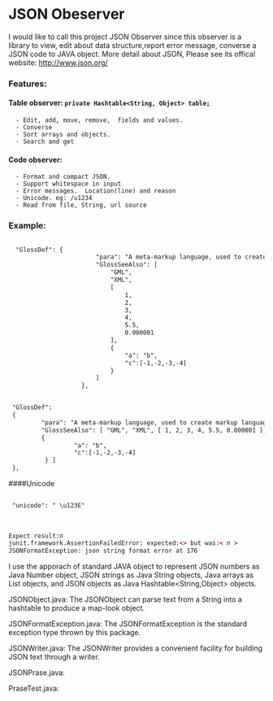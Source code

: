 JSON Obeserver
==================
I would like to call this project JSON Observer since this observer is a library to view, edit about data structure,report error message, converse a JSON code to JAVA object. More detail about JSON, Please see its offical website: http://www.json.org/

### Features: 
#### Table observer:     ` private Hashtable<String, Object> table; `
      
      - Edit, add, move, remove,  fields and values.
      - Converse
      - Sort arrays and objects.
      - Search and get
      
#### Code observer: 
      
      - Format and compact JSON.
      - Support whitespace in input 
      - Error messages.  Location(line) and reason 
      - Unicode. eg: /u1234
      - Read from file, String, url source
  

### Example:

```html

  "GlossDef": {
                        "para": "A meta-markup language, used to create markup languages such as DocBook.",
                        "GlossSeeAlso": [
                            "GML",
                            "XML",
                            [
                                1,
                                2,
                                3,
                                4,
                                5.5,
                                0.000001
                            ],
                            {
                                "a": "b",
                                "c":[-1,-2,-3,-4]
                            }
                        ]
                    },


 "GlossDef": 
 {
         "para": "A meta-markup language, used to create markup languages such as DocBook.",
         "GlossSeeAlso": [ "GML", "XML", [ 1, 2, 3, 4, 5.5, 0.000001 ],
         {
                  "a": "b",
                  "c":[-1,-2,-3,-4]
          } ]
 },

```

####Unicode

```html

 "unicode": " \u123E" 
 
  
 
Expect result:ሾ
junit.framework.AssertionFailedError: expected:<> but was:< ሾ >
JSONFormatException: json string format error at 176

``` 


I use the apporach of standard JAVA object to represent JSON numbers as Java Number object, JSON strings as Java String objects, Java arrays as List<Object> objects, and JSON objects as Java Hashtable<String,Object> objects.


JSONObject.java: The JSONObject can parse text from a String into a hashtable to produce a map-look object.

JSONFormatException.java: The JSONFormatException is the standard exception type thrown
by this package.

JSONWriter.java: The JSONWriter provides a convenient facility for building
JSON text through a writer.

JSONPrase.java:

PraseTest.java:
